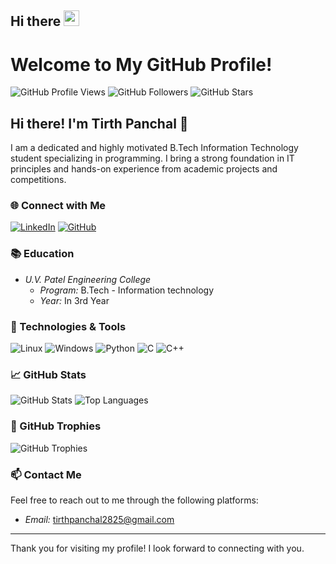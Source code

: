 ## Hi there <img src="https://media.giphy.com/media/hvRJCLFzcasrR4ia7z/giphy.gif" width="25">

# Welcome to My GitHub Profile!

![GitHub Profile Views](https://komarev.com/ghpvc/?username=Tirth-2005&style=flat-square)
![GitHub Followers](https://img.shields.io/github/followers/Tirth-2005?label=Followers&style=social)
![GitHub Stars](https://img.shields.io/github/stars/Tirth-2005?affiliations=OWNER&style=social)

## Hi there! I'm Tirth Panchal 👋

I am a dedicated and highly motivated B.Tech Information Technology student specializing in programming. I bring a strong foundation in IT principles and hands-on experience from academic projects and competitions.

### 🌐 Connect with Me

[![LinkedIn](https://img.shields.io/badge/LinkedIn-0077B5?style=for-the-badge&logo=linkedin&logoColor=white)](https://www.linkedin.com/in/tspanchal/)
[![GitHub](https://img.shields.io/badge/GitHub-181717?style=for-the-badge&logo=github&logoColor=white)](https://github.com/Tirth-2005)


### 📚 Education

- *U.V. Patel Engineering College*
  - *Program:* B.Tech - Information technology
  - *Year:* In 3rd Year

<!--
### 🏆 Certifications

- *Data Visualization Using Tableau*
-->

<!--
**Tirth-2005/Tirth-2005** is a ✨ _special_ ✨ repository because its `README.md` (this file) appears on your GitHub profile.

Here are some ideas to get you started:

- 🔭 I’m currently working on ...
- 🌱 I’m currently learning ...
- 👯 I’m looking to collaborate on ...
- 🤔 I’m looking for help with ...
- 💬 Ask me about ...
- 📫 How to reach me: ...
- 😄 Pronouns: ...
- ⚡ Fun fact: ...
-->

### 🔧 Technologies & Tools 

![Linux](https://img.shields.io/badge/Linux-FCC624?style=for-the-badge&logo=linux&logoColor=black)
![Windows](https://img.shields.io/badge/Windows-0078D6?style=for-the-badge&logo=windows&logoColor=white)
![Python](https://img.shields.io/badge/Python-3776AB?style=for-the-badge&logo=python&logoColor=white)
![C](https://img.shields.io/badge/C-A8B9CC?style=for-the-badge&logo=c&logoColor=white)
![C++](https://img.shields.io/badge/C++-00599C?style=for-the-badge&logo=cplusplus&logoColor=white)

### 📈 GitHub Stats

![GitHub Stats](https://github-readme-stats.vercel.app/api?username=Tirth-2005&show_icons=true&theme=radical)
![Top Languages](https://github-readme-stats.vercel.app/api/top-langs/?username=Tirth-2005&layout=compact&theme=radical)

### 🏅 GitHub Trophies

![GitHub Trophies](https://github-profile-trophy.vercel.app/?username=Tirth-2005&theme=radical)

### 📫 Contact Me

Feel free to reach out to me through the following platforms:

- *Email:* [tirthpanchal2825@gmail.com](mailto:tirthpanchal2825@gmail.com)

---

Thank you for visiting my profile! I look forward to connecting with you.
